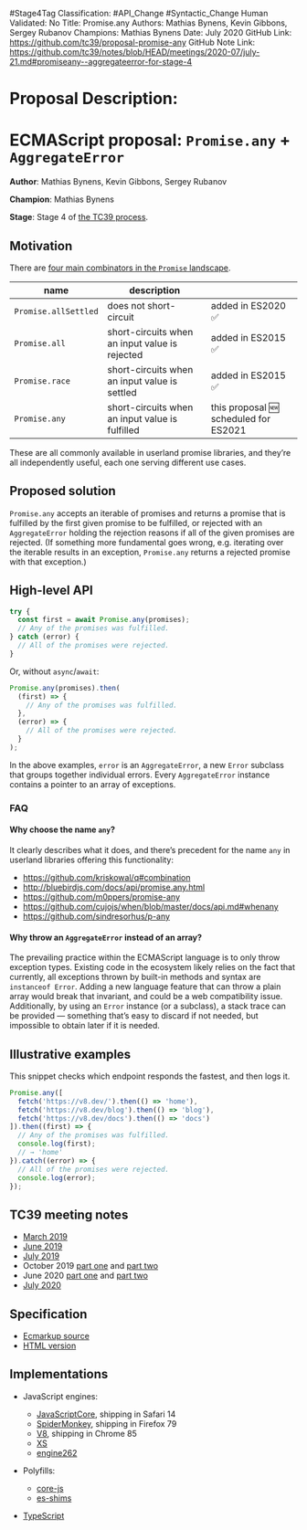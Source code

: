 #Stage4Tag
Classification: #API_Change #Syntactic_Change
Human Validated: No
Title: Promise.any
Authors: Mathias Bynens, Kevin Gibbons, Sergey Rubanov
Champions: Mathias Bynens
Date: July 2020
GitHub Link: https://github.com/tc39/proposal-promise-any
GitHub Note Link: https://github.com/tc39/notes/blob/HEAD/meetings/2020-07/july-21.md#promiseany--aggregateerror-for-stage-4

# Proposal Description:
# ECMAScript proposal: `Promise.any` + `AggregateError`

**Author**: Mathias Bynens, Kevin Gibbons, Sergey Rubanov

**Champion**: Mathias Bynens

**Stage**: Stage 4 of [the TC39 process](https://tc39.es/process-document/).

## Motivation

There are [four main combinators in the `Promise` landscape](https://v8.dev/features/promise-combinators).

| name                 | description                                     |                                       |
| -------------------- | ----------------------------------------------- | ------------------------------------- |
| `Promise.allSettled` | does not short-circuit                          | added in ES2020 ✅                    |
| `Promise.all`        | short-circuits when an input value is rejected  | added in ES2015 ✅                    |
| `Promise.race`       | short-circuits when an input value is settled   | added in ES2015 ✅                    |
| `Promise.any`        | short-circuits when an input value is fulfilled | this proposal 🆕 scheduled for ES2021 |

These are all commonly available in userland promise libraries, and they’re all independently useful, each one serving different use cases.

## Proposed solution

`Promise.any` accepts an iterable of promises and returns a promise that is fulfilled by the first given promise to be fulfilled, or rejected with an `AggregateError` holding the rejection reasons if all of the given promises are rejected. (If something more fundamental goes wrong, e.g. iterating over the iterable results in an exception, `Promise.any` returns a rejected promise with that exception.)

## High-level API

```js
try {
  const first = await Promise.any(promises);
  // Any of the promises was fulfilled.
} catch (error) {
  // All of the promises were rejected.
}
```

Or, without `async`/`await`:

```js
Promise.any(promises).then(
  (first) => {
    // Any of the promises was fulfilled.
  },
  (error) => {
    // All of the promises were rejected.
  }
);
```

In the above examples, `error` is an `AggregateError`, a new `Error` subclass that groups together individual errors. Every `AggregateError` instance contains a pointer to an array of exceptions.

### FAQ

#### Why choose the name `any`?

It clearly describes what it does, and there’s precedent for the name `any` in userland libraries offering this functionality:

- https://github.com/kriskowal/q#combination
- http://bluebirdjs.com/docs/api/promise.any.html
- https://github.com/m0ppers/promise-any
- https://github.com/cujojs/when/blob/master/docs/api.md#whenany
- https://github.com/sindresorhus/p-any

#### Why throw an `AggregateError` instead of an array?

The prevailing practice within the ECMAScript language is to only throw exception types. Existing code in the ecosystem likely relies on the fact that currently, all exceptions thrown by built-in methods and syntax are `instanceof Error`. Adding a new language feature that can throw a plain array would break that invariant, and could be a web compatibility issue. Additionally, by using an `Error` instance (or a subclass), a stack trace can be provided — something that’s easy to discard if not needed, but impossible to obtain later if it is needed.

## Illustrative examples

This snippet checks which endpoint responds the fastest, and then logs it.

```js
Promise.any([
  fetch('https://v8.dev/').then(() => 'home'),
  fetch('https://v8.dev/blog').then(() => 'blog'),
  fetch('https://v8.dev/docs').then(() => 'docs')
]).then((first) => {
  // Any of the promises was fulfilled.
  console.log(first);
  // → 'home'
}).catch((error) => {
  // All of the promises were rejected.
  console.log(error);
});
```

## TC39 meeting notes

- [March 2019](https://github.com/tc39/notes/blob/master/meetings/2019-03/mar-27.md#promiseany)
- [June 2019](https://github.com/tc39/notes/blob/master/meetings/2019-06/june-5.md#promiseany)
- [July 2019](https://github.com/tc39/notes/blob/master/meetings/2019-07/july-24.md#promiseany)
- October 2019 [part one](https://github.com/tc39/notes/blob/master/meetings/2019-10/october-2.md#promiseany-for-stage-3) and [part two](https://github.com/tc39/notes/blob/master/meetings/2019-10/october-3.md#promiseany-reprise)
- June 2020 [part one](https://github.com/tc39/notes/blob/master/meetings/2020-06/june-2.md#aggregateerror-errors-update) and [part two](https://github.com/tc39/notes/blob/master/meetings/2020-06/june-2.md#aggregateerror-constructor-update)
- [July 2020](https://github.com/tc39/notes/blob/master/meetings/2020-07/july-21.md#promiseany--aggregateerror-for-stage-4)

## Specification

- [Ecmarkup source](https://github.com/tc39/proposal-promise-any/blob/master/spec.html)
- [HTML version](https://tc39.es/proposal-promise-any/)

## Implementations

- JavaScript engines:
    - [JavaScriptCore](https://bugs.webkit.org/show_bug.cgi?id=202566), shipping in Safari 14
    - [SpiderMonkey](https://bugzilla.mozilla.org/show_bug.cgi?id=1568903), shipping in Firefox 79
    - [V8](https://bugs.chromium.org/p/v8/issues/detail?id=9808), shipping in Chrome 85
    - [XS](https://blog.moddable.com/blog/xs10/)
    - [engine262](https://github.com/engine262/engine262/commit/c68877ef1c4633daac8b58b5ce1876f709c1cc16)

- Polyfills:
    - [core-js](https://github.com/zloirock/core-js#promiseany)
    - [es-shims](https://github.com/es-shims/Promise.any)

- [TypeScript](https://github.com/microsoft/TypeScript/pull/33844)
